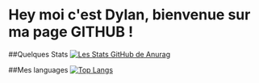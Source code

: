 # Hey moi c'est Dylan, bienvenue sur ma page GITHUB !


##Quelques Stats 
[![Les Stats GitHub de Anurag](https://github-readme-stats.vercel.app/api?username=DlnWse)](https://github.com/DlnWse/github-readme-stats)


##Mes languages 
[![Top Langs](https://github-readme-stats.vercel.app/api/top-langs/?username=DlnWse)](https://github.com/DlnWse/github-readme-stats)

